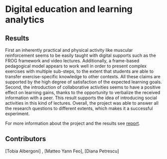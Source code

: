 # Digital education and learning analytics


## Results
First an inherently practical and physical activity like muscular reinforcement seems to be easily taught with digital supports such as the FROG framework and video lectures. Additionally, a frame-based pedagogical model appears to work well in order to present complex exercises with multiple sub-steps, to the extent that students are able to transfer exercise-specific knowledge to other contexts.  All these claims are supported by the high degree of satisfaction of the expected learning goals. Second, the introduction of collaborative activities seems to have a positive effect on learning gains, thanks to the opportunity to verbalize the received information with a peer. This result supports the idea of introducing social activities in this kind of lectures. 
Overall, the project was able to answer all the research questions to different extents, which makes it a successful experiment.

For more information about the project and the results see [report](https://github.com/prodp/DigitalEducationLearningAnalytics/blob/master/Report.pdf).

## Contributors
[Tobia Albergoni] , [Matteo Yann Feo], [Diana Petrescu]
